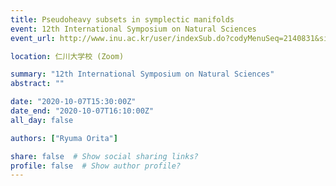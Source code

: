 ```yaml
---
title: Pseudoheavy subsets in symplectic manifolds
event: 12th International Symposium on Natural Sciences
event_url: http://www.inu.ac.kr/user/indexSub.do?codyMenuSeq=2140831&siteId=ribs

location: 仁川大学校 (Zoom)

summary: "12th International Symposium on Natural Sciences"
abstract: ""

date: "2020-10-07T15:30:00Z"
date_end: "2020-10-07T16:10:00Z"
all_day: false

authors: ["Ryuma Orita"]

share: false  # Show social sharing links?
profile: false  # Show author profile?
---
```

